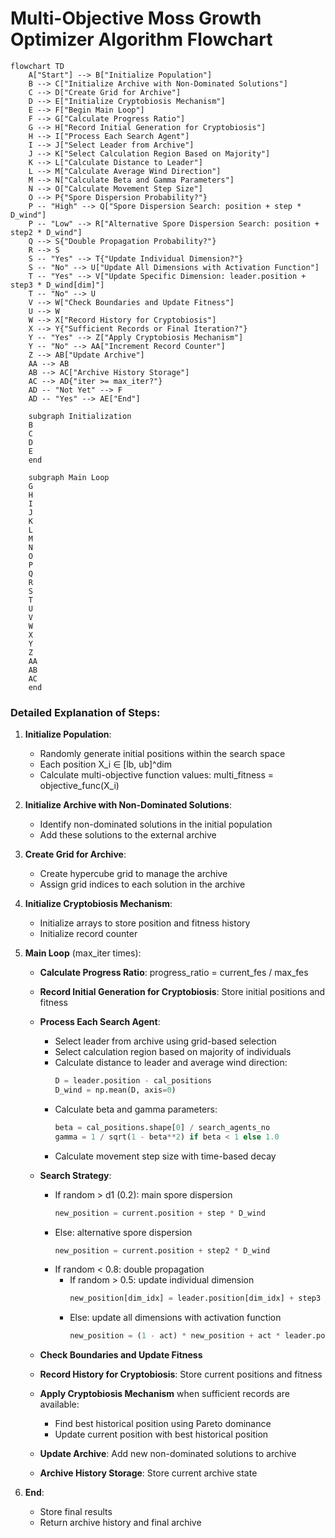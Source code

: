 # Multi-Objective Moss Growth Optimizer Algorithm Flowchart

```mermaid
flowchart TD
    A["Start"] --> B["Initialize Population"]
    B --> C["Initialize Archive with Non-Dominated Solutions"]
    C --> D["Create Grid for Archive"]
    D --> E["Initialize Cryptobiosis Mechanism"]
    E --> F["Begin Main Loop"]
    F --> G["Calculate Progress Ratio"]
    G --> H["Record Initial Generation for Cryptobiosis"]
    H --> I["Process Each Search Agent"]
    I --> J["Select Leader from Archive"]
    J --> K["Select Calculation Region Based on Majority"]
    K --> L["Calculate Distance to Leader"]
    L --> M["Calculate Average Wind Direction"]
    M --> N["Calculate Beta and Gamma Parameters"]
    N --> O["Calculate Movement Step Size"]
    O --> P{"Spore Dispersion Probability?"}
    P -- "High" --> Q["Spore Dispersion Search: position + step * D_wind"]
    P -- "Low" --> R["Alternative Spore Dispersion Search: position + step2 * D_wind"]
    Q --> S{"Double Propagation Probability?"}
    R --> S
    S -- "Yes" --> T{"Update Individual Dimension?"}
    S -- "No" --> U["Update All Dimensions with Activation Function"]
    T -- "Yes" --> V["Update Specific Dimension: leader.position + step3 * D_wind[dim]"]
    T -- "No" --> U
    V --> W["Check Boundaries and Update Fitness"]
    U --> W
    W --> X["Record History for Cryptobiosis"]
    X --> Y{"Sufficient Records or Final Iteration?"}
    Y -- "Yes" --> Z["Apply Cryptobiosis Mechanism"]
    Y -- "No" --> AA["Increment Record Counter"]
    Z --> AB["Update Archive"]
    AA --> AB
    AB --> AC["Archive History Storage"]
    AC --> AD{"iter >= max_iter?"}
    AD -- "Not Yet" --> F
    AD -- "Yes" --> AE["End"]
    
    subgraph Initialization
    B
    C
    D
    E
    end
    
    subgraph Main Loop
    G
    H
    I
    J
    K
    L
    M
    N
    O
    P
    Q
    R
    S
    T
    U
    V
    W
    X
    Y
    Z
    AA
    AB
    AC
    end
```

### Detailed Explanation of Steps:

1. **Initialize Population**:
   - Randomly generate initial positions within the search space
   - Each position X_i ∈ [lb, ub]^dim
   - Calculate multi-objective function values: multi_fitness = objective_func(X_i)

2. **Initialize Archive with Non-Dominated Solutions**:
   - Identify non-dominated solutions in the initial population
   - Add these solutions to the external archive

3. **Create Grid for Archive**:
   - Create hypercube grid to manage the archive
   - Assign grid indices to each solution in the archive

4. **Initialize Cryptobiosis Mechanism**:
   - Initialize arrays to store position and fitness history
   - Initialize record counter

5. **Main Loop** (max_iter times):
   - **Calculate Progress Ratio**: progress_ratio = current_fes / max_fes
   
   - **Record Initial Generation for Cryptobiosis**: Store initial positions and fitness
   
   - **Process Each Search Agent**:
     * Select leader from archive using grid-based selection
     * Select calculation region based on majority of individuals
     * Calculate distance to leader and average wind direction:
       ```python
       D = leader.position - cal_positions
       D_wind = np.mean(D, axis=0)
       ```
     * Calculate beta and gamma parameters:
       ```python
       beta = cal_positions.shape[0] / search_agents_no
       gamma = 1 / sqrt(1 - beta**2) if beta < 1 else 1.0
       ```
     * Calculate movement step size with time-based decay
   
   - **Search Strategy**:
     * If random > d1 (0.2): main spore dispersion
       ```python
       new_position = current.position + step * D_wind
       ```
     * Else: alternative spore dispersion
       ```python
       new_position = current.position + step2 * D_wind
       ```
     * If random < 0.8: double propagation
       - If random > 0.5: update individual dimension
         ```python
         new_position[dim_idx] = leader.position[dim_idx] + step3 * D_wind[dim_idx]
         ```
       - Else: update all dimensions with activation function
         ```python
         new_position = (1 - act) * new_position + act * leader.position
         ```
   
   - **Check Boundaries and Update Fitness**
   
   - **Record History for Cryptobiosis**: Store current positions and fitness
   
   - **Apply Cryptobiosis Mechanism** when sufficient records are available:
     * Find best historical position using Pareto dominance
     * Update current position with best historical position
   
   - **Update Archive**: Add new non-dominated solutions to archive
   
   - **Archive History Storage**: Store current archive state

6. **End**:
   - Store final results
   - Return archive history and final archive